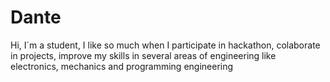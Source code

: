 # Dante
Hi, I´m a student, I like so much when I participate in hackathon, colaborate in projects, improve my skills in several areas of engineering like electronics, mechanics and programming engineering
